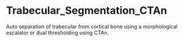 # Trabecular_Segmentation_CTAn
Auto separation of trabecular from cortical bone using a morphological escalator or dual thresholding using CTAn. 
